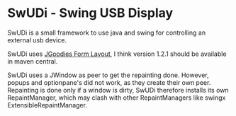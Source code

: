 SwUDi - Swing USB Display
=========================

SwUDi is a small framework to use java and swing for controlling an external usb device.

SwUDi uses [JGoodies Form Layout](http://www.jgoodies.com/freeware/forms/index.html), I think version 1.2.1 should be available in maven central.

SwUDi uses a JWindow as peer to get the repainting done. However, popups and optionpane's did not work, as they create their own peer.
Repainting is done only if a window is dirty, SwUDi therefore installs its own RepaintManager, which may clash with other RepaintManagers like swingx ExtensibleRepaintManager.